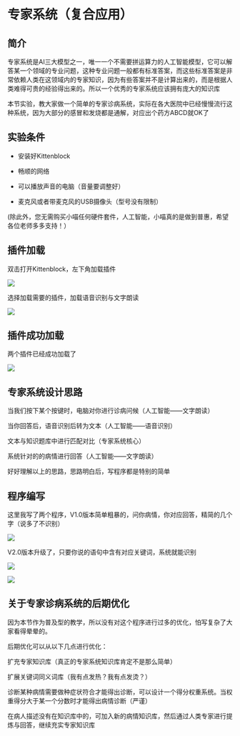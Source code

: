 # 专家系统（复合应用）

## 简介

专家系统是AI三大模型之一，唯一一个不需要拼运算力的人工智能模型，它可以解答某一个领域的专业问题，这种专业问题一般都有标准答案，而这些标准答案是非常依赖人类在这领域内的专家知识，因为有些答案并不是计算出来的，而是根据人类难得可贵的经验得出来的。所以一个优秀的专家系统应该拥有庞大的知识库

本节实验，教大家做一个简单的专家诊病系统，实际在各大医院中已经慢慢流行这种系统，因为大部分的感冒和发烧都是通解，对应出个药方ABCD就OK了

## 实验条件

- 安装好Kittenblock

- 畅顺的网络

- 可以播放声音的电脑（音量要调整好）

- 麦克风或者带麦克风的USB摄像头（型号没有限制）

(除此外，您无需购买小喵任何硬件套件，人工智能，小喵真的是做到普惠，希望各位老师多多支持！）


## 插件加载

双击打开Kittenblock，左下角加载插件

![](./images/c01_01.png)

选择加载需要的插件，加载语音识别与文字朗读

![](./images/c05_02.png)

## 插件成功加载

两个插件已经成功加载了

![](./images/c05_03.png)

## 专家系统设计思路

当我们按下某个按键时，电脑对你进行诊病问候（人工智能——文字朗读）

当你回答后，语音识别后转为文本（人工智能——语音识别）

文本与知识题库中进行匹配对比（专家系统核心）

系统针对的的病情进行回答（人工智能——文字朗读）

好好理解以上的思路，思路明白后，写程序都是特别的简单

## 程序编写

这里我写了两个程序，V1.0版本简单粗暴的，问你病情，你对应回答，精简的几个字（说多了不识别）

![](./images/c05_04.png)


V2.0版本升级了，只要你说的语句中含有对应关键词，系统就能识别

![](./images/c05_05.png)

![](./images/c05_06.png)

## 关于专家诊病系统的后期优化

因为本节作为普及型的教学，所以没有对这个程序进行过多的优化，怕写复杂了大家看得晕晕的。

后期优化可以从以下几点进行优化：

扩充专家知识库（真正的专家系统知识库肯定不是那么简单）

扩展关键词同义词库（我有点发热？我有点发烫？）

诊断某种病情需要做种症状符合才能得出诊断，可以设计一个得分权重系统。当权重得分大于某一个分数时才能得出病情诊断（严谨）

在病人描述没有在知识库中的，可加入新的病情知识库，然后通过人类专家进行提炼与回答，继续充实专家知识库